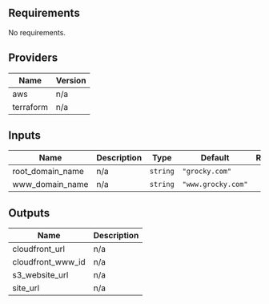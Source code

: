 
## Requirements

No requirements.

## Providers

| Name | Version |
|------|---------|
| aws | n/a |
| terraform | n/a |

## Inputs

| Name | Description | Type | Default | Required |
|------|-------------|------|---------|:--------:|
| root\_domain\_name | n/a | `string` | `"grocky.com"` | no |
| www\_domain\_name | n/a | `string` | `"www.grocky.com"` | no |

## Outputs

| Name | Description |
|------|-------------|
| cloudfront\_url | n/a |
| cloudfront\_www\_id | n/a |
| s3\_website\_url | n/a |
| site\_url | n/a |
